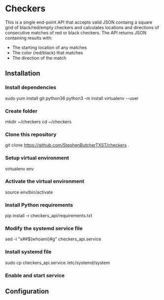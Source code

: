 # Checkers

This is a single end-point API that accepts valid JSON containg a square grid of black/red/empty checkers and calculates locations and directions of consecutive matches of red or black checkers. The API returns JSON containing results with:
* The starting location of any matches
* The color (red/black) that matches
* The direction of the match

## Installation
### Install dependencies
sudo yum install git python36
python3 -m install virtualenv --user
### Create folder
mkdir ~/checkers
cd ~/checkers
### Clone this repository
git clone https://github.com/StephenButcherTXST/checkers .
### Setup virtual environment
virtualenv env
### Activate the virtual environment
source env/bin/activate
### Install Python requirements
pip install -r checkers_api/requirements.txt
### Modify the systemd service file
sed -i "s#<user>#$(whoami)#g" checkers_api.service 
### Install systemd file
sudo cp checkers_api.service /etc/systemd/system
### Enable and start service


## Configuration
